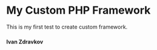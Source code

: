 My Custom PHP Framework
===========================
This is my first test to create custom framework.
#####
**Ivan Zdravkov**
